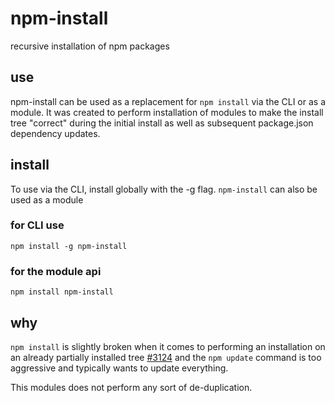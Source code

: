# npm-install

recursive installation of npm packages

## use

npm-install can be used as a replacement for `npm install` via the CLI or as a module. It was created to perform installation of modules to make the install tree "correct" during the initial install as well as subsequent package.json dependency updates.

## install

To use via the CLI, install globally with the -g flag. `npm-install` can also be used as a module

### for CLI use

```shell
npm install -g npm-install
```

### for the module api

```shell
npm install npm-install
```

## why

`npm install` is slightly broken when it comes to performing an installation on an already partially installed tree [#3124](https://github.com/isaacs/npm/issues/3124) and the `npm update` command is too aggressive and typically wants to update everything.

This modules does not perform any sort of de-duplication.
